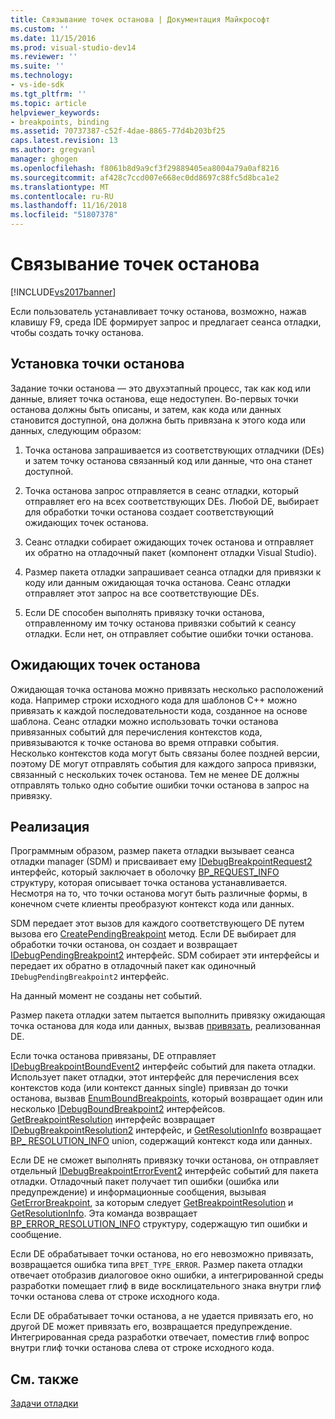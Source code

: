 ```yaml
---
title: Связывание точек останова | Документация Майкрософт
ms.custom: ''
ms.date: 11/15/2016
ms.prod: visual-studio-dev14
ms.reviewer: ''
ms.suite: ''
ms.technology:
- vs-ide-sdk
ms.tgt_pltfrm: ''
ms.topic: article
helpviewer_keywords:
- breakpoints, binding
ms.assetid: 70737387-c52f-4dae-8865-77d4b203bf25
caps.latest.revision: 13
ms.author: gregvanl
manager: ghogen
ms.openlocfilehash: f8061b8d9a9cf3f29889405ea8004a79a0af8216
ms.sourcegitcommit: af428c7ccd007e668ec0dd8697c88fc5d8bca1e2
ms.translationtype: MT
ms.contentlocale: ru-RU
ms.lasthandoff: 11/16/2018
ms.locfileid: "51807378"
---
```

# <a name="binding-breakpoints"></a>Связывание точек останова
[!INCLUDE[vs2017banner](../../includes/vs2017banner.md)]

Если пользователь устанавливает точку останова, возможно, нажав клавишу F9, среда IDE формирует запрос и предлагает сеанса отладки, чтобы создать точку останова.  
  
## <a name="setting-a-breakpoint"></a>Установка точки останова  
 Задание точки останова — это двухэтапный процесс, так как код или данные, влияет точка останова, еще недоступен. Во-первых точки останова должны быть описаны, и затем, как кода или данных становится доступной, она должна быть привязана к этого кода или данных, следующим образом:  
  
1.  Точка останова запрашивается из соответствующих отладчики (DEs) и затем точку останова связанный код или данные, что она станет доступной.  
  
2.  Точка останова запрос отправляется в сеанс отладки, который отправляет его на всех соответствующих DEs. Любой DE, выбирает для обработки точки останова создает соответствующий ожидающих точек останова.  
  
3.  Сеанс отладки собирает ожидающих точек останова и отправляет их обратно на отладочный пакет (компонент отладки Visual Studio).  
  
4.  Размер пакета отладки запрашивает сеанса отладки для привязки к коду или данным ожидающая точка останова. Сеанс отладки отправляет этот запрос на все соответствующие DEs.  
  
5.  Если DE способен выполнять привязку точки останова, отправленному им точку останова привязки событий к сеансу отладки. Если нет, он отправляет событие ошибки точки останова.  
  
## <a name="pending-breakpoints"></a>Ожидающих точек останова  
 Ожидающая точка останова можно привязать несколько расположений кода. Например строки исходного кода для шаблонов C++ можно привязать к каждой последовательности кода, созданное на основе шаблона. Сеанс отладки можно использовать точки останова привязанных событий для перечисления контекстов кода, привязываются к точке останова во время отправки события. Несколько контекстов кода могут быть связаны более поздней версии, поэтому DE могут отправлять события для каждого запроса привязки, связанный с нескольких точек останова. Тем не менее DE должны отправлять только одно событие ошибки точки останова в запрос на привязку.  
  
## <a name="implementation"></a>Реализация  
 Программным образом, размер пакета отладки вызывает сеанса отладки manager (SDM) и присваивает ему [IDebugBreakpointRequest2](../../extensibility/debugger/reference/idebugbreakpointrequest2.md) интерфейс, который заключает в оболочку [BP_REQUEST_INFO](../../extensibility/debugger/reference/bp-request-info.md) структуру, которая описывает точка останова устанавливается. Несмотря на то, что точки останова могут быть различные формы, в конечном счете клиенты преобразуют контекст кода или данных.  
  
 SDM передает этот вызов для каждого соответствующего DE путем вызова его [CreatePendingBreakpoint](../../extensibility/debugger/reference/idebugengine2-creatependingbreakpoint.md) метод. Если DE выбирает для обработки точки останова, он создает и возвращает [IDebugPendingBreakpoint2](../../extensibility/debugger/reference/idebugpendingbreakpoint2.md) интерфейс. SDM собирает эти интерфейсы и передает их обратно в отладочный пакет как одиночный `IDebugPendingBreakpoint2` интерфейс.  
  
 На данный момент не созданы нет событий.  
  
 Размер пакета отладки затем пытается выполнить привязку ожидающая точка останова для кода или данных, вызвав [привязать](../../extensibility/debugger/reference/idebugpendingbreakpoint2-bind.md), реализованная DE.  
  
 Если точка останова привязаны, DE отправляет [IDebugBreakpointBoundEvent2](../../extensibility/debugger/reference/idebugbreakpointboundevent2.md) интерфейс событий для пакета отладки. Использует пакет отладки, этот интерфейс для перечисления всех контекстов кода (или контекст данных single) привязан до точки останова, вызвав [EnumBoundBreakpoints](../../extensibility/debugger/reference/idebugbreakpointboundevent2-enumboundbreakpoints.md), который возвращает один или несколько [IDebugBoundBreakpoint2](../../extensibility/debugger/reference/idebugboundbreakpoint2.md) интерфейсов. [GetBreakpointResolution](../../extensibility/debugger/reference/idebugboundbreakpoint2-getbreakpointresolution.md) интерфейс возвращает [IDebugBreakpointResolution2](../../extensibility/debugger/reference/idebugbreakpointresolution2.md) интерфейс, и [GetResolutionInfo](../../extensibility/debugger/reference/idebugbreakpointresolution2-getresolutioninfo.md) возвращает [BP_ RESOLUTION_INFO](../../extensibility/debugger/reference/bp-resolution-info.md) union, содержащий контекст кода или данных.  
  
 Если DE не сможет выполнять привязку точки останова, он отправляет отдельный [IDebugBreakpointErrorEvent2](../../extensibility/debugger/reference/idebugbreakpointerrorevent2.md) интерфейс событий для пакета отладки. Отладочный пакет получает тип ошибки (ошибка или предупреждение) и информационные сообщения, вызывая [GetErrorBreakpoint](../../extensibility/debugger/reference/idebugbreakpointerrorevent2-geterrorbreakpoint.md), за которым следует [GetBreakpointResolution](../../extensibility/debugger/reference/idebugerrorbreakpoint2-getbreakpointresolution.md) и [ GetResolutionInfo](../../extensibility/debugger/reference/idebugerrorbreakpointresolution2-getresolutioninfo.md). Эта команда возвращает [BP_ERROR_RESOLUTION_INFO](../../extensibility/debugger/reference/bp-error-resolution-info.md) структуру, содержащую тип ошибки и сообщение.  
  
 Если DE обрабатывает точки останова, но его невозможно привязать, возвращается ошибка типа `BPET_TYPE_ERROR`. Размер пакета отладки отвечает отобразив диалоговое окно ошибки, а интегрированной среды разработки помещает глиф в виде восклицательного знака внутри глиф точки останова слева от строке исходного кода.  
  
 Если DE обрабатывает точки останова, а не удается привязать его, но другой DE может привязать его, возвращается предупреждение. Интегрированная среда разработки отвечает, поместив глиф вопрос внутри глиф точки останова слева от строке исходного кода.  
  
## <a name="see-also"></a>См. также  
 [Задачи отладки](../../extensibility/debugger/debugging-tasks.md)

